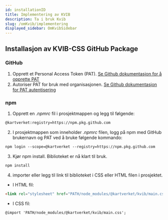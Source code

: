 ```yaml
---
id: installationID
title: Implementering av KVIB
description: Ta i bruk Kvib
slug: /omKvib/implementering
displayed_sidebar: OmKvibSidebar
---
```

## Installasjon av KVIB-CSS GitHub Package

### GitHub
1. Opprett et Personal Access Token (PAT).
[Se Github dokumentasjon for å opprette PAT](https://docs.github.com/en/authentication/keeping-your-account-and-data-secure/creating-a-personal-access-token)
2. Autoriser PAT for bruk med organisasjonen. [Se Github dokumentasjon for PAT autentisering](https://docs.github.com/en/enterprise-cloud@latest/authentication/authenticating-with-saml-single-sign-on/authorizing-a-personal-access-token-for-use-with-saml-single-sign-on)

### npm
1. Opprett en _.npmrc_ fil i prosjektmappen og legg til følgende:

```markdown
@kartverket:registry=https://npm.pkg.github.com
```

2. I prosjektmappen som inneholder _.npmrc_ filen, logg på npm med GitHub brukernavn og PAT ved å bruke følgende kommando:

```markdown
npm login --scope=@kartverket --registry=https://npm.pkg.github.com
```

3. Kjør npm install. Biblioteket er nå klart til bruk.

```markdown
npm install
```

4. importer eller legg til link til biblioteket i CSS eller HTML filen i prosjektet.

- I HTML fil:

```markdown
<link rel="stylesheet" href="PATH/node_modules/@kartverket/kvib/main.css">
```

- I CSS fil:

```markdown
@import 'PATH/node_modules/@kartverket/kvib/main.css';
```
